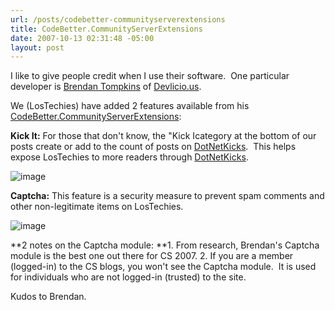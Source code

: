```yaml
---
url: /posts/codebetter-communityserverextensions
title: CodeBetter.CommunityServerExtensions
date: 2007-10-13 02:31:48 -05:00
layout: post
---
```


I like to give people credit when I use their software.  One particular developer is [Brendan Tompkins](http://devlicio.us/blogs/brendantompkins/default.aspx) of [Devlicio.us](http://devlicio.us/).

We (LosTechies) have added 2 features available from his [CodeBetter.CommunityServerExtensions](http://codebetter.com/files/folders/community_server_add-ons/entry162534.aspx):

**Kick It:** For those that don't know, the "Kick Icategory at the bottom of our posts create or add to the count of posts on [DotNetKicks](http://www.dotnetkicks.com/).  This helps expose LosTechies to more readers through [DotNetKicks](http://www.dotnetkicks.com/).

![image](jasonmeridth/files/2011/03CodeBetter.CommunityServerExtensions_13B05/image_thumb.png)

**Captcha:** This feature is a security measure to prevent spam comments and other non-legitimate items on LosTechies.

![image](jasonmeridth/files/2011/03CodeBetter.CommunityServerExtensions_13B05/image_thumb_1.png)

**2 notes on the Captcha module:
**1\. From research, Brendan's Captcha module is the best one out there for CS 2007.
2\. If you are a member (logged-in) to the CS blogs, you won't see the Captcha module.  It is used for individuals who are not logged-in (trusted) to the site.

Kudos to Brendan.
